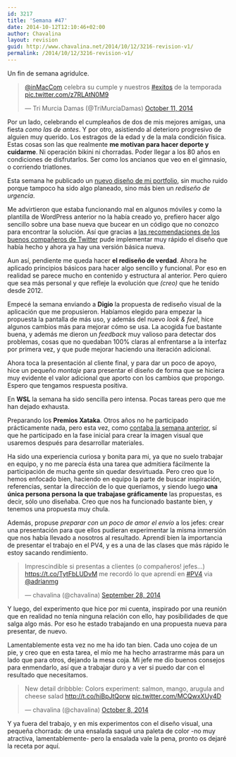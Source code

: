 ```yaml
---
id: 3217
title: 'Semana #47'
date: 2014-10-12T12:10:46+02:00
author: Chavalina
layout: revision
guid: http://www.chavalina.net/2014/10/12/3216-revision-v1/
permalink: /2014/10/12/3216-revision-v1/
---
```

Un fin de semana agridulce.

<blockquote class="twitter-tweet" lang="en">
  <p>
    <a href="https://twitter.com/inMacCom">@inMacCom</a> celebra su cumple y nuestros <a href="https://twitter.com/hashtag/exitos?src=hash">#exitos</a> de la temporada <a href="http://t.co/z7RLAtN0M9">pic.twitter.com/z7RLAtN0M9</a>
  </p>
  
  <p>
    &mdash; Tri Murcia Damas (@TriMurciaDamas) <a href="https://twitter.com/TriMurciaDamas/status/521059316028407810">October 11, 2014</a>
  </p>
</blockquote>



Por un lado, celebrando el cumpleaños de dos de mis mejores amigas, una fiesta _como las de antes_. Y por otro, asistiendo al deterioro progresivo de alguien muy querido. Los estragos de la edad y de la mala condición física. Estas cosas son las que realmente **me motivan para hacer deporte y cuidarme**. Ni operación bikini ni chorradas. Poder llegar a los 80 años en condiciones de disfrutarlos. Ser como los ancianos que veo en el gimnasio, o corriendo triatlones. 

Esta semana he publicado un [nuevo diseño de mi portfolio](http://inmabermejo.com/), sin mucho ruido porque tampoco ha sido algo planeado, sino más bien un _rediseño de urgencia_.

Me advirtieron que estaba funcionando mal en algunos móviles y como la plantilla de WordPress anterior no la había creado yo, prefiero hacer algo sencillo sobre una base nueva que bucear en un código que no conozco para encontrar la solución. Así que gracias a [las recomendaciones de los buenos compañeros de Twitter](https://twitter.com/chavalina/status/514814942198120448) pude implementar muy rápido el diseño que había hecho y ahora ya hay una versión básica nueva.

Aun así, pendiente me queda hacer **el rediseño de verdad**. Ahora he aplicado principios básicos para hacer algo sencillo y funcional. Por eso en realidad se parece mucho en contenido y estructura al anterior. Pero quiero que sea más personal y que refleje la evolución que _(creo)_ que he tenido desde 2012.

Empecé la semana enviando a **Digio** la propuesta de rediseño visual de la aplicación que me propusieron. Habíamos elegido para empezar la propuesta la pantalla de más uso, y además del nuevo _look & feel_, hice algunos cambios más para mejorar cómo se usa. La acogida fue bastante buena, y además me dieron un _feedback_ muy valioso para detectar dos problemas, cosas que no quedaban 100% claras al enfrentarse a la interfaz por primera vez, y que pude mejorar haciendo una iteración adicional. 

Ahora toca la presentación al cliente final, y para dar un poco de apoyo, hice un pequeño _montaje_ para presentar el diseño de forma que se hiciera muy evidente el valor adicional que aporto con los cambios que propongo. Espero que tengamos respuesta positiva.

En **WSL** la semana ha sido sencilla pero intensa. Pocas tareas pero que me han dejado exhausta.

Preparando los **Premios Xataka**. Otros años no he participado prácticamente nada, pero esta vez, como [contaba la semana anterior](http://www.chavalina.net/2014/10/05/semanas-43-46-septiembre-entero-vamos/), sí que he participado en la fase inicial para crear la imagen visual que usaremos después para desarrollar materiales.

Ha sido una experiencia curiosa y bonita para mi, ya que no suelo trabajar en equipo, y no me parecía ésta una tarea que admitiera fácilmente la participación de mucha gente sin quedar desvirtuada. Pero creo que lo hemos enfocado bien, haciendo en equipo la parte de buscar inspiración, referencias, sentar la dirección de lo que queríamos, y siendo luego **una única persona persona la que trabajase gráficamente** las propuestas, es decir, sólo uno diseñaba. Creo que nos ha funcionado bastante bien, y tenemos una propuesta muy chula. 

Además, propuse _preparar con un poco de amor el envío_ a los jefes: crear una presentación para que ellos pudieran experimentar la misma inmersión que nos había llevado a nosotros al resultado. Aprendí bien la importancia de presentar el trabajo en el PV4, y es a una de las clases que más rápido le estoy sacando rendimiento.

<blockquote class="twitter-tweet" lang="en">
  <p>
    Imprescindible si presentas a clientes (o compañeros! jefes…) <a href="https://t.co/TytFbLUDvM">https://t.co/TytFbLUDvM</a> me recordó lo que aprendí en <a href="https://twitter.com/hashtag/PV4?src=hash">#PV4</a> via <a href="https://twitter.com/adrianmg">@adrianmg</a>
  </p>
  
  <p>
    &mdash; chavalina (@chavalina) <a href="https://twitter.com/chavalina/status/516173681035575296">September 28, 2014</a>
  </p>
</blockquote>



Y luego, del experimento que hice por mi cuenta, inspirado por una reunión que en realidad no tenía ninguna relación con ello, hay posibilidades de que salga algo más. Por eso he estado trabajando en una propuesta nueva para presentar, de nuevo. 

Lamentablemente esta vez no me ha ido tan bien. Cada uno cojea de un pie, y creo que en esta tarea, el mío me ha hecho arrastrarme más para un lado que para otros, dejando la mesa coja. Mi jefe me dio buenos consejos para enmendarlo, así que a trabajar duro y a ver si puedo dar con el resultado que necesitamos.

<blockquote class="twitter-tweet" lang="en">
  <p>
    New detail dribbble: Colors experiment: salmon, mango, arugula and cheese salad <a href="http://t.co/hiBpJtQorw">http://t.co/hiBpJtQorw</a> <a href="http://t.co/MCQwxXUy4D">pic.twitter.com/MCQwxXUy4D</a>
  </p>
  
  <p>
    &mdash; chavalina (@chavalina) <a href="https://twitter.com/chavalina/status/519886859061952513">October 8, 2014</a>
  </p>
</blockquote>



Y ya fuera del trabajo, y en mis experimentos con el diseño visual, una pequeña chorrada: de una ensalada saqué una paleta de color -no muy atractiva, lamentablemente- pero la ensalada vale la pena, pronto os dejaré la receta por aquí.
